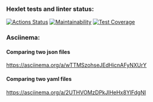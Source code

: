 ### Hexlet tests and linter status:
[![Actions Status](https://github.com/Holedesu/java-project-71/actions/workflows/hexlet-check.yml/badge.svg)](https://github.com/Holedesu/java-project-71/actions)
[![Maintainability](https://api.codeclimate.com/v1/badges/7744d985bc0b8a582a09/maintainability)](https://codeclimate.com/github/Holedesu/java-project-71/maintainability)
[![Test Coverage](https://api.codeclimate.com/v1/badges/7744d985bc0b8a582a09/test_coverage)](https://codeclimate.com/github/Holedesu/java-project-71/test_coverage)
### Asciinema:
#### Comparing two json files
https://asciinema.org/a/wTTMSzohseJEdHicnAFyNXUrY
#### Comparing two yaml files
https://asciinema.org/a/2UTHVOMzDPkJlHeHx8YlFdgNI
